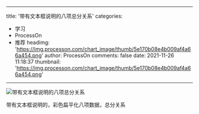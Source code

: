 
---
title: '带有文本框说明的八项总分关系'
categories: 
 - 学习
 - ProcessOn
 - 推荐
headimg: 'https://img.processon.com/chart_image/thumb/5e170b08e4b009af4a66a454.png'
author: ProcessOn
comments: false
date: 2021-11-26 11:18:37
thumbnail: 'https://img.processon.com/chart_image/thumb/5e170b08e4b009af4a66a454.png'
---

<div>   
<img class="thumb" alt="带有文本框说明的八项总分关系" src="https://img.processon.com/chart_image/thumb/5e170b08e4b009af4a66a454.png" referrerpolicy="no-referrer">
<p>带有文本框说明的，彩色扁平化八项数据，总分关系</p>  
</div>
            